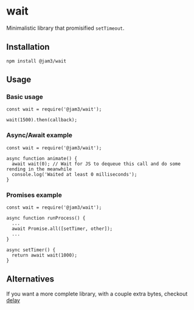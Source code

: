 # wait

Minimalistic <nano> library that promisified `setTimeout`.

## Installation

```
npm install @jam3/wait
```

## Usage

### Basic usage

```
const wait = require('@jam3/wait');

wait(1500).then(callback);
```

### Async/Await example

```
const wait = require('@jam3/wait');

async function animate() {
  await wait(0); // Wait for JS to dequeue this call and do some rending in the meanwhile
  console.log('Waited at least 0 milliseconds');
}
```

### Promises example

```
const wait = require('@jam3/wait');

async function runProcess() {
  ...
  await Promise.all([setTimer, other]);
  ...
}

async setTimer() {
  return await wait(1000);
}
```

## Alternatives

If you want a more complete library, with a couple extra bytes, checkout [delay](https://www.npmjs.com/package/delay)
